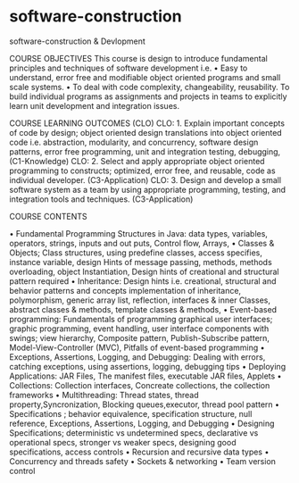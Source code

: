 # software-construction
software-construction & Devlopment

COURSE OBJECTIVES
This course is design to introduce fundamental principles and techniques of software development i.e.
• Easy to understand, error free and modifiable object oriented programs and small scale systems.
• To deal with code complexity, changeability, reusability.
To build individual programs as assignments and projects in teams to explicitly learn unit development and integration issues.

COURSE LEARNING OUTCOMES (CLO)
CLO: 1. Explain important concepts of code by design; object oriented design translations into object oriented code i.e. abstraction, modularity, and concurrency, software design patterns, error free programming, unit and integration testing, debugging, (C1-Knowledge)
CLO: 2. Select and apply appropriate object oriented programming to constructs; optimized, error free, and reusable, code as individual developer. (C3-Application)
CLO: 3. Design and develop a small software system as a team by using appropriate programming, testing, and integration tools and techniques. (C3-Application)


COURSE CONTENTS

• Fundamental Programming Structures in Java: data types, variables, operators, strings, inputs and out puts, Control flow, Arrays,
• Classes & Objects; Class structures, using predefine classes, access specifies, instance variable, design Hints of message passing, methods, methods overloading, object Instantiation, Design hints of creational and structural pattern required
• Inheritance: Design hints i.e. creational, structural and behavior patterns and concepts implementation of inheritance, polymorphism, generic array list, reflection, interfaces & inner Classes, abstract classes & methods, template classes & methods,
• Event-based programming: Fundamentals of programming graphical user interfaces; graphic programming, event handling, user interface components with swings; view hierarchy, Composite pattern, Publish-Subscribe pattern, Model-View-Controller (MVC), Pitfalls of event-based programming
• Exceptions, Assertions, Logging, and Debugging: Dealing with errors, catching exceptions, using assertions, logging, debugging tips
• Deploying Applications: JAR Files, The manifest files, executable JAR files, Applets
• Collections: Collection interfaces, Concreate collections, the collection frameworks
• Multithreading: Thread states, thread property,Syncronization, Blocking queues,executor, thread pool pattern
• Specifications ; behavior equivalence, specification structure, null reference, Exceptions, Assertions, Logging, and Debugging
• Designing Specifications; deterministic vs undetermined specs, declarative vs operational specs, stronger vs weaker specs, designing good specifications, access controls
• Recursion and recursive data types
• Concurrency and threads safety
• Sockets & networking
• Team version control
